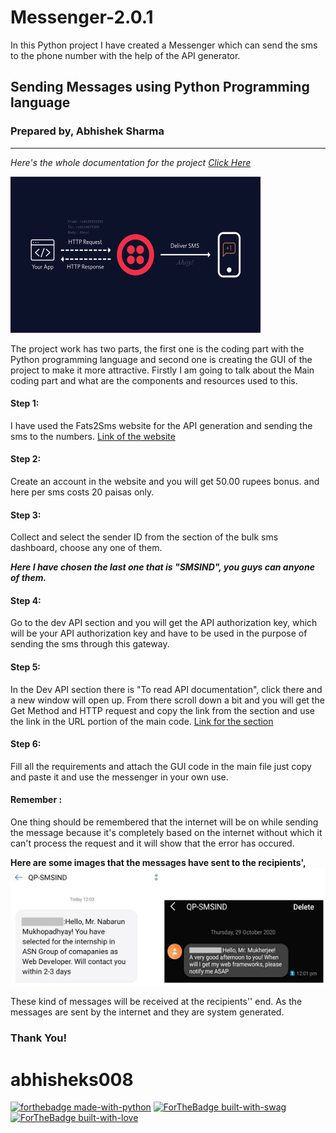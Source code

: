 # Messenger-2.0.1
In this Python project I have created a Messenger which can send the sms to the phone number with the help of the API generator.


## Sending Messages using Python Programming language
### Prepared by, Abhishek Sharma
*******************************************************************************************

_Here's the whole documentation for the project <a href = "https://github.com/abhisheks008/Messenger-2.0.1/blob/main/Messenger%20Documentation.docx"> Click Here </a>_

<img src = "wall.png" width = '400' height = '250'>


The project work has two parts, the first one is the coding part with the Python programming language and second one is creating the GUI of the project to make it more attractive. Firstly I am going to talk about the Main coding part and what are the components and resources used to this.


#### Step 1:
I have used the Fats2Sms website for the API generation and sending the sms to the numbers.  <a href = "https://www.fast2sms.com">Link of the website</a>


#### Step 2:
Create an account in the website and you will get 50.00 rupees bonus. and here per sms costs 20 paisas only. 


#### Step 3:
Collect and select the sender ID from the section of the bulk sms dashboard, choose any one of them.

**_Here I have chosen the last one that is "SMSIND", you guys can anyone of them._**

#### Step 4:
Go to the dev API section and you will get the API authorization key, which will be your API authorization key and have to be used in the purpose of sending the sms through this gateway. 

#### Step 5:
In the Dev API section there is "To read API documentation", click there and a new window will open up. From there scroll down a bit and you will get the Get Method and HTTP request and copy the link from the section and use the link in the URL portion of the main code. <a href = "https://docs.fast2sms.com/#get-method">Link for the section</a>

#### Step 6:
Fill all the requirements and attach the GUI code in the main file just copy and paste it and use the messenger in your own use.

#### Remember :
One thing should be remembered that the internet will be on while sending the message because it's completely based on the internet without which it can't process the request and it will show that the error has occured. 

**Here are some images that the messages have sent to the recipients',**
<img src = "sms.png">

These kind of messages will be received at the recipients'' end. As the messages are sent by the internet and they are system generated.

### Thank You!

# abhisheks008
[![forthebadge made-with-python](http://ForTheBadge.com/images/badges/made-with-python.svg)](https://www.python.org/) [![ForTheBadge built-with-swag](http://ForTheBadge.com/images/badges/built-with-swag.svg)](https://GitHub.com/Naereen/) [![ForTheBadge built-with-love](http://ForTheBadge.com/images/badges/built-with-love.svg)](https://GitHub.com/Naereen/)


